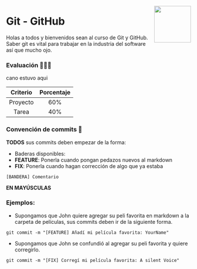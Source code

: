 <p> 
  <img src="img/github.jpg" align = "right"  width="100"/>
</p>

# Git - GitHub 


Holas a todos y bienvenidos sean al curso de Git y GitHub. Saber git es vital para trabajar en la industria del software así que mucho ojo.


### Evaluación 🤖✍🏻

cano estuvo aqui

| Criterio | Porcentaje|
|:--------:|:---------:|
| Proyecto |    60%    |
| Tarea    |    40%    |

### Convención de commits 👀

**TODOS** sus commits deben empezar de la forma: 

- Baderas disponibles: 
 - **FEATURE**: Ponerla cuando pongan pedazos nuevos al markdown
 - **FIX**: Ponerla cuando hagan corrección de algo que ya estaba

`[BANDERA] Comentario`

**EN MAYÚSCULAS**

### Ejemplos: 

- Supongamos que John quiere agregar su peli favorita en markdown a la carpeta de películas, sus commits deben ir de la siguiente forma.

`git commit -m "[FEATURE] Añadí mi película favorita: YourName"`

- Supongamos que John se confundió al agregar su peli favorita y quiere corregirlo.

`git commit -m "[FIX] Corregí mi película favorita: A silent Voice"`